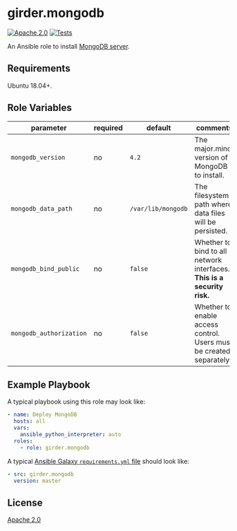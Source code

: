 # girder.mongodb
[![Apache 2.0](https://img.shields.io/badge/license-Apache%202-blue.svg)](https://raw.githubusercontent.com/girder/ansible-role-girder-mongodb/master/LICENSE)
[![Tests](https://circleci.com/gh/girder/ansible-role-girder-mongodb.svg?style=svg)](https://circleci.com/gh/girder/ansible-role-girder-mongodb)

An Ansible role to install [MongoDB server](https://www.mongodb.com/download-center/community).

## Requirements

Ubuntu 18.04+.

## Role Variables

| parameter               | required | default            | comments                                                                |
| ----------------------- | -------- | ------------------ | ----------------------------------------------------------------------- |
| `mongodb_version`       | no       | `4.2`              | The major.minor version of MongoDB to install.                          |
| `mongodb_data_path`     | no       | `/var/lib/mongodb` | The filesystem path where data files will be persisted.                 |
| `mongodb_bind_public`   | no       | `false`            | Whether to bind to all network interfaces. **This is a security risk.** |
| `mongodb_authorization` | no       | `false`            | Whether to enable access control. Users must be created separately.     |

## Example Playbook

A typical playbook using this role may look like:

```yaml
- name: Deploy MongoDB
  hosts: all
  vars:
    ansible_python_interpreter: auto
  roles:
    - role: girder.mongodb
```

A typical
[Ansible Galaxy `requirements.yml` file](https://galaxy.ansible.com/docs/using/installing.html#installing-multiple-roles-from-a-file)
should look like:

```yaml
- src: girder.mongodb
  version: master
```

## License

[Apache 2.0](https://www.apache.org/licenses/LICENSE-2.0.html)
